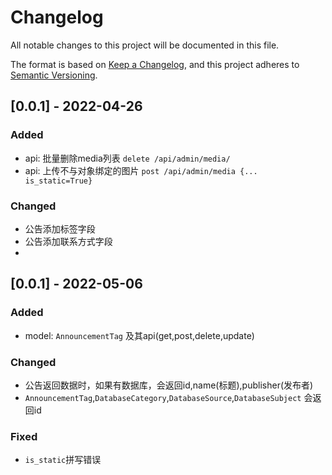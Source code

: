 # Changelog
All notable changes to this project will be documented in this file.

The format is based on [Keep a Changelog](https://keepachangelog.com/en/1.0.0/),
and this project adheres to [Semantic Versioning](https://semver.org/spec/v2.0.0.html).

## [0.0.1] - 2022-04-26  
### Added
- api: 批量删除media列表 `delete /api/admin/media/`
- api: 上传不与对象绑定的图片 `post /api/admin/media {... is_static=True}`

### Changed
- 公告添加标签字段
- 公告添加联系方式字段
- 
## [0.0.1] - 2022-05-06
### Added
- model: `AnnouncementTag` 及其api(get,post,delete,update)
### Changed
- 公告返回数据时，如果有数据库，会返回id,name(标题),publisher(发布者)
- `AnnouncementTag`,`DatabaseCategory`,`DatabaseSource`,`DatabaseSubject` 会返回id
### Fixed
- `is_static`拼写错误